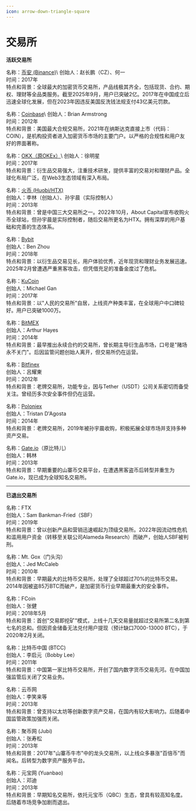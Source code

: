 ```yaml
---
icon: arrow-down-triangle-square
---
```


# 交易所

**活跃交易所**

名称：[币安 (Binance)](https://accounts.binance.com/en/register?)\
创始人：赵长鹏（CZ）、何一\
时间：2017年\
特点和背景：全球最大的加密货币交易所，产品线极其齐全，包括现货、合约、期权、理财等全品类服务。截至2025年9月，用户已突破2亿。2017年在中国成立后迅速全球化发展，但在2023年因违反美国反洗钱法规支付43亿美元罚款。

名称：[Coinbase](https://login.coinbase.com/signup?)\
创始人：Brian Armstrong\
时间：2012年\
特点和背景：美国最大合规交易所，2021年在纳斯达克直接上市（代码：COIN），是机构投资者进入加密货币市场的主要门户。以严格的合规性和用户友好的界面著称。

名称：[OKX（原OKEx）](https://www.okx.com/zh-hans/account/register?)\
创始人：徐明星\
时间：2017年\
特点和背景：衍生品交易强大，注重技术研发，提供丰富的交易对和理财产品。全球化布局广泛，在Web3生态领域有深入布局。

名称：[火币 (Huobi/HTX)](https://www.htx.com/zh-cn/register)\
创始人：李林（创始人）、孙宇晨（实际控制人）\
时间：2013年\
特点和背景：曾是中国三大交易所之一。2022年10月，About Capital宣布收购火币全球站，但孙宇晨是实际控制者，随后交易所更名为HTX。拥有深厚的用户基础和完善的生态体系。

名称：[Bybit](https://www.bybit.com/en/register)\
创始人：Ben Zhou\
时间：2018年\
特点和背景：以衍生品交易见长，用户体验优秀，近年现货和理财业务发展迅速。2025年2月曾遭遇严重黑客攻击，但凭借充足的准备金度过了危机。

名称：[KuCoin](https://www.kucoin.com/ucenter/signup)\
创始人：Michael Gan\
时间：2017年\
特点和背景：以"人民的交易所"自居，上线资产种类丰富，在全球用户中口碑较好。用户已突破1000万。

名称：[BitMEX](https://www.bitmex.com/register)\
创始人：Arthur Hayes\
时间：2014年\
特点和背景：最早推出永续合约的交易所，曾长期主导衍生品市场，口号是"赌场永不关门"。后因监管问题创始人离开，但交易所仍在运营。

名称：[Bitfinex](https://www.bitfinex.com/sign-up/)\
创始人：呂耀東\
时间：2012年\
特点和背景：老牌交易所，功能专业，因与Tether（USDT）公司关系密切而备受关注。曾经历多次安全事件但仍在运营。

名称：[Poloniex](https://www.poloniex.com/zh-CN/signup)\
创始人：Tristan D'Agosta\
时间：2014年\
特点和背景：老牌交易所，2019年被孙宇晨收购，积极拓展全球市场并支持多种资产交易。

名称：[Gate.io](https://gate.io/)（原比特儿）\
创始人：韩林\
时间：2013年\
特点和背景：早期重要的山寨币交易平台，在遭遇黑客盗币后转型并重生为Gate.io，现已成为全球知名交易所。

***

**已退出交易所**

名称：FTX\
创始人：Sam Bankman-Fried（SBF）\
时间：2019年\
特点和背景：曾以创新产品和营销迅速崛起为顶级交易所。2022年因流动性危机和滥用用户资金（转移至关联公司Alameda Research）而破产，创始人SBF被判刑。

名称：Mt. Gox（门头沟）\
创始人：Jed McCaleb\
时间：2010年\
特点和背景：早期最大的比特币交易所，处理了全球超过70%的比特币交易。2014年因被盗85万BTC而破产，是加密货币行业早期最重大的安全事件。

名称：FCoin\
创始人：张健\
时间：2018年5月\
特点和背景：首创"交易即挖矿"模式，上线十几天交易量就超过交易所第二名到第七名的总和。但因资金储备无法兑付用户提现（预计缺口7000-13000 BTC），于2020年2月关闭。

名称：比特币中国 (BTCC)\
创始人：李启元（Bobby Lee）\
时间：2011年\
特点和背景：中国第一家比特币交易所，开创了国内数字货币交易先河。在中国加强监管后关闭了交易业务。

名称：云币网\
创始人：李笑来等\
时间：2013年\
特点和背景：曾支持以太坊等创新数字资产交易，在国内有较大影响力。后随着中国监管政策加强而关闭。

名称：聚币网 (Jubi)\
创始人：张寿松\
时间：2013年\
特点和背景：2017年"山寨币牛市"中的龙头交易所，以上线众多暴涨"百倍币"而闻名。后转型为数字资产服务平台。

名称：元宝网 (Yuanbao)\
创始人：邓迪\
时间：2013年\
特点和背景：早期知名交易所，依托元宝币（QBC）生态，曾具有较高知名度。后随着市场竞争加剧而退出。
